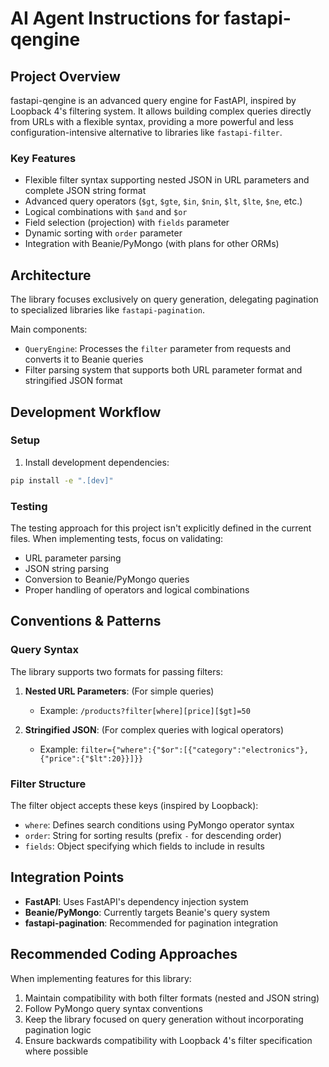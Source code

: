 # AI Agent Instructions for fastapi-qengine

## Project Overview
fastapi-qengine is an advanced query engine for FastAPI, inspired by Loopback 4's filtering system. It allows building complex queries directly from URLs with a flexible syntax, providing a more powerful and less configuration-intensive alternative to libraries like `fastapi-filter`.

### Key Features
- Flexible filter syntax supporting nested JSON in URL parameters and complete JSON string format
- Advanced query operators (`$gt`, `$gte`, `$in`, `$nin`, `$lt`, `$lte`, `$ne`, etc.)
- Logical combinations with `$and` and `$or`
- Field selection (projection) with `fields` parameter
- Dynamic sorting with `order` parameter
- Integration with Beanie/PyMongo (with plans for other ORMs)

## Architecture

The library focuses exclusively on query generation, delegating pagination to specialized libraries like `fastapi-pagination`.

Main components:
- `QueryEngine`: Processes the `filter` parameter from requests and converts it to Beanie queries
- Filter parsing system that supports both URL parameter format and stringified JSON format

## Development Workflow

### Setup
1. Install development dependencies:
```bash
pip install -e ".[dev]"
```

### Testing
The testing approach for this project isn't explicitly defined in the current files. When implementing tests, focus on validating:
- URL parameter parsing
- JSON string parsing
- Conversion to Beanie/PyMongo queries
- Proper handling of operators and logical combinations

## Conventions & Patterns

### Query Syntax
The library supports two formats for passing filters:

1. **Nested URL Parameters**: (For simple queries)
   - Example: `/products?filter[where][price][$gt]=50`

2. **Stringified JSON**: (For complex queries with logical operators)
   - Example: `filter={"where":{"$or":[{"category":"electronics"},{"price":{"$lt":20}}]}}`

### Filter Structure
The filter object accepts these keys (inspired by Loopback):
- `where`: Defines search conditions using PyMongo operator syntax
- `order`: String for sorting results (prefix `-` for descending order)
- `fields`: Object specifying which fields to include in results

## Integration Points
- **FastAPI**: Uses FastAPI's dependency injection system
- **Beanie/PyMongo**: Currently targets Beanie's query system
- **fastapi-pagination**: Recommended for pagination integration

## Recommended Coding Approaches
When implementing features for this library:
1. Maintain compatibility with both filter formats (nested and JSON string)
2. Follow PyMongo query syntax conventions
3. Keep the library focused on query generation without incorporating pagination logic
4. Ensure backwards compatibility with Loopback 4's filter specification where possible
